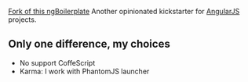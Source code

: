 [Fork of this ngBoilerplate](http://joshdmiller.github.com/ng-boilerplate)
Another opinionated kickstarter for [AngularJS](http://angularjs.org) projects.

## Only one difference, my choices
* No support CoffeScript
* Karma: I work with PhantomJS launcher
